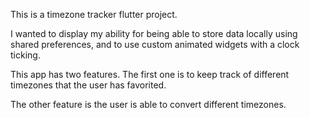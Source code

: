 This is a timezone tracker flutter project.

I wanted to display my ability for being able to store data locally using shared preferences, and to use custom animated widgets with a clock ticking.

This app has two features. The first one is to keep track of different timezones that the user has favorited.

The other feature is the user is able to convert different timezones.
